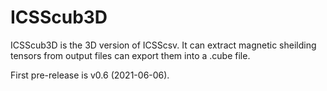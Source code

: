# ICSScub3D

ICSScub3D is the 3D version of ICSScsv. It can extract magnetic sheilding tensors from output
files can export them into a .cube file.

First pre-release is v0.6 (2021-06-06).
